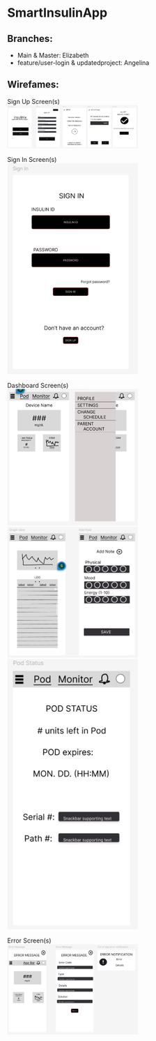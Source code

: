 # SmartInsulinApp

## Branches:
+ Main & Master: Elizabeth
+ feature/user-login & updatedproject: Angelina

## Wirefames:
Sign Up Screen(s)  
<img src="signup.png" alt="SignUp homepage" width="300"/>

Sign In Screen(s)  
<img src="signin.png" alt="SignIn homepage" width="300"/>

Dashboard Screen(s)  
<img src="dashboard1.png" alt="Dashboard homepage" width="300"/>
<img src="dashboard2.png" alt="Dashboard homepage" width="300"/>
<img src="dashboard3.png" alt="Dashboard homepage" width="300"/>

Error Screen(s)  
<img src="errors.png" alt="error homepage" width="300"/>




